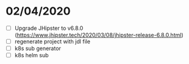 # 02/04/2020

- [ ] Upgrade JHipster to v6.8.0 (https://www.jhipster.tech/2020/03/08/jhipster-release-6.8.0.html)
- [ ] regenerate project with jdl file
- [ ] k8s sub generator
- [ ] k8s helm sub